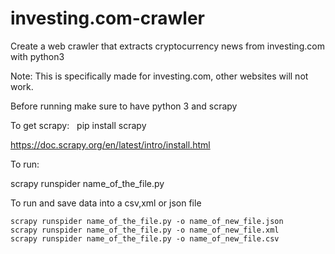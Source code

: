 # investing.com-crawler
Create a web crawler that extracts cryptocurrency news from investing.com with python3

Note: This is specifically made for investing.com, other websites will not work.

Before running make sure to have python 3 and scrapy

To get scrapy:
  
  pip install scrapy
  
  https://doc.scrapy.org/en/latest/intro/install.html
  
To run:

scrapy runspider name_of_the_file.py 

To run and save data into a csv,xml or json file

	scrapy runspider name_of_the_file.py -o name_of_new_file.json
	scrapy runspider name_of_the_file.py -o name_of_new_file.xml
	scrapy runspider name_of_the_file.py -o name_of_new_file.csv
